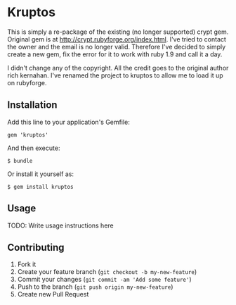 # Kruptos

This is simply a re-package of the existing (no longer supported) crypt gem.  
Original gem is at http://crypt.rubyforge.org/index.html.
I've tried to contact the owner and the email is no longer valid.  Therefore I've decided to simply create a new gem, fix the error for it to work with ruby 1.9 and call it a day.

I didn't change any of the copyright.  All the credit goes to the original author rich kernahan.  I've renamed the project to kruptos to allow me to load it up on rubyforge.

## Installation

Add this line to your application's Gemfile:

    gem 'kruptos'

And then execute:

    $ bundle

Or install it yourself as:

    $ gem install kruptos

## Usage

TODO: Write usage instructions here

## Contributing

1. Fork it
2. Create your feature branch (`git checkout -b my-new-feature`)
3. Commit your changes (`git commit -am 'Add some feature'`)
4. Push to the branch (`git push origin my-new-feature`)
5. Create new Pull Request
